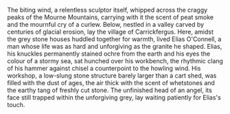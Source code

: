 The biting wind, a relentless sculptor itself, whipped across the craggy peaks of the Mourne Mountains, carrying with it the scent of peat smoke and the mournful cry of a curlew.  Below, nestled in a valley carved by centuries of glacial erosion, lay the village of Carrickfergus.  Here, amidst the grey stone houses huddled together for warmth, lived Elias O'Connell, a man whose life was as hard and unforgiving as the granite he shaped.  Elias, his knuckles permanently stained ochre from the earth and his eyes the colour of a stormy sea, sat hunched over his workbench, the rhythmic clang of his hammer against chisel a counterpoint to the howling wind.  His workshop, a low-slung stone structure barely larger than a cart shed, was filled with the dust of ages, the air thick with the scent of whetstones and the earthy tang of freshly cut stone.  The unfinished head of an angel, its face still trapped within the unforgiving grey, lay waiting patiently for Elias's touch.
